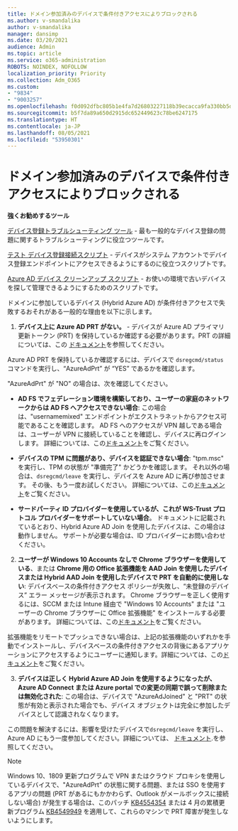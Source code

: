```yaml
---
title: ドメイン参加済みのデバイスで条件付きアクセスによりブロックされる
ms.author: v-smandalika
author: v-smandalika
manager: dansimp
ms.date: 03/20/2021
audience: Admin
ms.topic: article
ms.service: o365-administration
ROBOTS: NOINDEX, NOFOLLOW
localization_priority: Priority
ms.collection: Adm_O365
ms.custom:
- "9834"
- "9003257"
ms.openlocfilehash: f0d092dfbc805b1e4fa7d26803227118b39ecacca9fa330bb5de8458d4aa0f57
ms.sourcegitcommit: b5f7da89a650d2915dc652449623c78be6247175
ms.translationtype: HT
ms.contentlocale: ja-JP
ms.lasthandoff: 08/05/2021
ms.locfileid: "53950301"
---
```

# <a name="im-getting-blocked-by-conditional-access-with-domain-joined-device"></a>ドメイン参加済みのデバイスで条件付きアクセスによりブロックされる

**強くお勧めするツール**

[デバイス登録トラブルシューティング ツール](https://docs.microsoft.com/samples/azure-samples/dsregtool/dsregtool/) - 最も一般的なデバイス登録の問題に関するトラブルシューティングに役立つツールです。

[テスト デバイス登録接続スクリプト](https://docs.microsoft.com/samples/azure-samples/testdeviceregconnectivity/testdeviceregconnectivity/) - デバイスがシステム アカウントでデバイス登録エンドポイントにアクセスできるようにするのに役立つスクリプトです。

[Azure AD デバイス クリーンアップ スクリプト](https://github.com/mzmaili/AzureADDeviceCleanup) - お使いの環境で古いデバイスを探して管理できるようにするためのスクリプトです。

ドメインに参加しているデバイス (Hybrid Azure AD) が条件付きアクセスで失敗するおそれがある一般的な理由を以下に示します。

1. **デバイス上に Azure AD PRT がない。** - デバイスが Azure AD プライマリ更新トークン (PRT) を保持しているか確認する必要があります。PRT の詳細については、この [ドキュメント](https://docs.microsoft.com/azure/active-directory/devices/concept-primary-refresh-token)を参照してください。

Azure AD PRT を保持しているか確認するには、デバイスで `dsregcmd/status` コマンドを実行し、“AzureAdPrt” が “YES” であるかを確認します。

"AzureAdPrt" が "NO" の場合は、次を確認してください。

- **AD FS でフェデレーション環境を構築しており、ユーザーの家庭のネットワークからは AD FS へアクセスできない場合**: この場合は、"usernamemixed" エンドポイントがエクストラネットからアクセス可能であることを確認します。 AD FS へのアクセスが VPN 越しである場合は、ユーザーが VPN に接続していることを確認し、デバイスに再ログインします。 詳細については、この[ドキュメント](https://docs.microsoft.com/azure/active-directory/devices/hybrid-azuread-join-federated-domains)をご覧ください。

- **デバイスの TPM に問題があり、デバイスを認証できない場合**: "tpm.msc" を実行し、TPM の状態が "準備完了" かどうかを確認します。 それ以外の場合は、`dsregcmd/leave` を実行し、デバイスを Azure AD に再び参加させます。 その後、もう一度お試しください。 詳細については、この[ドキュメント](https://docs.microsoft.com/azure/active-directory/devices/troubleshoot-device-dsregcmd#sso-state)をご覧ください。

- **サードパーティ ID プロバイダーを使用しているが、これが WS-Trust プロトコル プロバイダーをサポートしていない場合**。 ドキュメントに記載されているとおり、Hybrid Azure AD Join を使用したデバイスは、この場合は動作しません。 サポートが必要な場合は、ID プロバイダーにお問い合わせください。

2. **ユーザーが Windows 10 Accounts なしで Chrome ブラウザーを使用している**、または **Chrome 用の Office 拡張機能を AAD Join を使用したデバイスまたは Hybrid AAD Join を使用したデバイスで PRT を自動的に使用しない**: デバイスベースの条件付きアクセス ポリシーが失敗し、“未登録のデバイス” エラー メッセージが表示されます。 Chrome ブラウザーを正しく使用するには、SCCM または Intune 経由で "Windows 10 Accounts" または "ユーザーの Chrome ブラウザーに Office 拡張機能" をインストールする必要があります。 詳細については、この[ドキュメント](https://docs.microsoft.com/azure/active-directory/conditional-access/concept-conditional-access-conditions#chrome-support)をご覧ください。

拡張機能をリモートでプッシュできない場合は、上記の拡張機能のいずれかを手動でインストールし、デバイスベースの条件付きアクセスの背後にあるアプリケーションにアクセスするようにユーザーに通知します。詳細については、この[ドキュメント](https://docs.microsoft.com/azure/active-directory/conditional-access/require-managed-devices#prerequisites)をご覧ください。

3. **デバイスは正しく Hybrid Azure AD Join を使用するようになったが、Azure AD Connect または Azure portal での変更の同期で誤って削除または無効化された**: この場合は、デバイスで "AzureAdJoined" と "PRT" の状態が有効と表示された場合でも、デバイス オブジェクトは完全に参加したデバイスとして認識されなくなります。

この問題を解決するには、影響を受けたデバイスで`dsregcmd/leave` を実行し、Azure AD にもう一度参加してください。詳細については、 [ドキュメント](https://docs.microsoft.com/azure/active-directory/devices/faq#q-why-do-my-users-see-an-error-message-saying-your-organization-has-deleted-the-device-or-your-organization-has-disabled-the-device-on-their-windows-10-devices).を参照してください。

> [!NOTE]
> Windows 10、1809 更新プログラムで VPN またはクラウド プロキシを使用しているデバイスで、"AzureAdPrt" の状態に関する問題、または SSO を使用するアプリの問題 (PRT があるにもかかわらず、Outlook がメールボックスに接続しない場合) が発生する場合は、このパッチ [KB4554354](https://support.microsoft.com/topic/march-30-2020-kb4554354-os-build-17763-1132-deaba49b-4b29-55b9-caee-3e2d87dd75a2) または 4 月の累積更新プログラム [KB4549949](https://support.microsoft.com/topic/april-14-2020-kb4549949-os-build-17763-1158-76d9a3af-b20b-8996-bd4d-7b50c505fda6) を適用して、これらのマシンで PRT 障害が発生しないようにします。

















